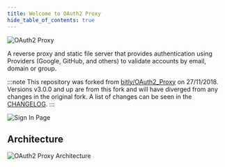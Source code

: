 ```yaml
---
title: Welcome to OAuth2 Proxy
hide_table_of_contents: true
---
```


![OAuth2 Proxy](../../static/img/logos/OAuth2_Proxy_horizontal.svg)

A reverse proxy and static file server that provides authentication using Providers (Google, GitHub, and others)
to validate accounts by email, domain or group.

:::note
This repository was forked from [bitly/OAuth2_Proxy](https://github.com/bitly/oauth2_proxy) on 27/11/2018.
Versions v3.0.0 and up are from this fork and will have diverged from any changes in the original fork.
A list of changes can be seen in the [CHANGELOG](https://github.com/skbkontur/oauth2-proxy/blob/master/CHANGELOG.md).
:::

![Sign In Page](../../static/img/sign-in-page.png)

## Architecture

![OAuth2 Proxy Architecture](../../static/img/architecture.png)

